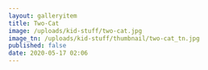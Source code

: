 ```yaml
---
layout: galleryitem
title: Two-Cat
image: /uploads/kid-stuff/two-cat.jpg
image_tn: /uploads/kid-stuff/thumbnail/two-cat_tn.jpg
published: false
date: 2020-05-17 02:06
---
```

